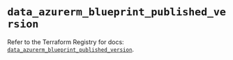 # `data_azurerm_blueprint_published_version`

Refer to the Terraform Registry for docs: [`data_azurerm_blueprint_published_version`](https://registry.terraform.io/providers/hashicorp/azurerm/3.103.0/docs/data-sources/blueprint_published_version).
